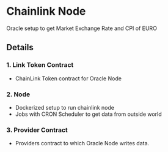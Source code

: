 # Chainlink Node

Oracle setup to get Market Exchange Rate and CPI of EURO

## Details

### 1. Link Token Contract

- ChainLink Token contract for Oracle Node

### 2. Node

- Dockerized setup to run chainlink node
- Jobs with CRON Scheduler to get data from outside world

### 3. Provider Contract

- Providers contract to which Oracle Node writes data.
